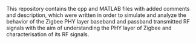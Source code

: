 This repository contains the cpp and MATLAB files with added comments and description, which were written in order to simulate and analyze the behavior of the Zigbee PHY layer baseband and passband transmitted RF signals with the aim of understanding the PHY layer of Zigbee and characterisation of its RF signals.
